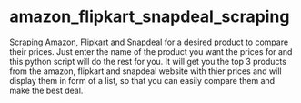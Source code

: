 # amazon_flipkart_snapdeal_scraping
Scraping Amazon, Flipkart and Snapdeal for a desired product to compare their prices.
Just enter the name of the product you want the prices for and this python script will do the rest for you. It will get you the top 3
products from the amazon, flipkart and snapdeal website with thier prices and will display them in form of a list, so that you can easily
compare them and make the best deal.
